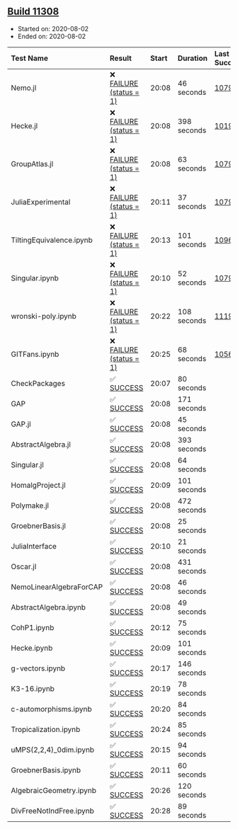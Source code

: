 ## [Build 11308](https://oscarci.mathematik.uni-kl.de/job/oscar/11308/)

* Started on: 2020-08-02
* Ended on: 2020-08-02

| Test Name    | Result | Start | Duration | Last Success | First Failure |
|:-------------|:-------|:------|:---------|:-------------|:--------------|
| Nemo.jl | ❌ [FAILURE (status = 1)](https://oscarci.mathematik.uni-kl.de/job/oscar/11308/artifact/logs/build-11308/Nemo.jl.log) | 20:08 | 46 seconds | [10790](https://oscarci.mathematik.uni-kl.de/job/oscar/10790/) | [10791](https://oscarci.mathematik.uni-kl.de/job/oscar/10791/) |
| Hecke.jl | ❌ [FAILURE (status = 1)](https://oscarci.mathematik.uni-kl.de/job/oscar/11308/artifact/logs/build-11308/Hecke.jl.log) | 20:08 | 398 seconds | [10197](https://oscarci.mathematik.uni-kl.de/job/oscar/10197/) | [10198](https://oscarci.mathematik.uni-kl.de/job/oscar/10198/) |
| GroupAtlas.jl | ❌ [FAILURE (status = 1)](https://oscarci.mathematik.uni-kl.de/job/oscar/11308/artifact/logs/build-11308/GroupAtlas.jl.log) | 20:08 | 63 seconds | [10790](https://oscarci.mathematik.uni-kl.de/job/oscar/10790/) | [10791](https://oscarci.mathematik.uni-kl.de/job/oscar/10791/) |
| JuliaExperimental | ❌ [FAILURE (status = 1)](https://oscarci.mathematik.uni-kl.de/job/oscar/11308/artifact/logs/build-11308/JuliaExperimental.log) | 20:11 | 37 seconds | [10790](https://oscarci.mathematik.uni-kl.de/job/oscar/10790/) | [10791](https://oscarci.mathematik.uni-kl.de/job/oscar/10791/) |
| TiltingEquivalence.ipynb | ❌ [FAILURE (status = 1)](https://oscarci.mathematik.uni-kl.de/job/oscar/11308/artifact/logs/build-11308/TiltingEquivalence.ipynb.log) | 20:13 | 101 seconds | [10962](https://oscarci.mathematik.uni-kl.de/job/oscar/10962/) | [10963](https://oscarci.mathematik.uni-kl.de/job/oscar/10963/) |
| Singular.ipynb | ❌ [FAILURE (status = 1)](https://oscarci.mathematik.uni-kl.de/job/oscar/11308/artifact/logs/build-11308/Singular.ipynb.log) | 20:10 | 52 seconds | [10790](https://oscarci.mathematik.uni-kl.de/job/oscar/10790/) | [10791](https://oscarci.mathematik.uni-kl.de/job/oscar/10791/) |
| wronski-poly.ipynb | ❌ [FAILURE (status = 1)](https://oscarci.mathematik.uni-kl.de/job/oscar/11308/artifact/logs/build-11308/wronski-poly.ipynb.log) | 20:22 | 108 seconds | [11192](https://oscarci.mathematik.uni-kl.de/job/oscar/11192/) | [11193](https://oscarci.mathematik.uni-kl.de/job/oscar/11193/) |
| GITFans.ipynb | ❌ [FAILURE (status = 1)](https://oscarci.mathematik.uni-kl.de/job/oscar/11308/artifact/logs/build-11308/GITFans.ipynb.log) | 20:25 | 68 seconds | [10566](https://oscarci.mathematik.uni-kl.de/job/oscar/10566/) | [10567](https://oscarci.mathematik.uni-kl.de/job/oscar/10567/) |
| CheckPackages | ✅ [SUCCESS](https://oscarci.mathematik.uni-kl.de/job/oscar/11308/artifact/logs/build-11308/CheckPackages.log) | 20:07 | 80 seconds |  |  |
| GAP | ✅ [SUCCESS](https://oscarci.mathematik.uni-kl.de/job/oscar/11308/artifact/logs/build-11308/GAP.log) | 20:08 | 171 seconds |  |  |
| GAP.jl | ✅ [SUCCESS](https://oscarci.mathematik.uni-kl.de/job/oscar/11308/artifact/logs/build-11308/GAP.jl.log) | 20:08 | 45 seconds |  |  |
| AbstractAlgebra.jl | ✅ [SUCCESS](https://oscarci.mathematik.uni-kl.de/job/oscar/11308/artifact/logs/build-11308/AbstractAlgebra.jl.log) | 20:08 | 393 seconds |  |  |
| Singular.jl | ✅ [SUCCESS](https://oscarci.mathematik.uni-kl.de/job/oscar/11308/artifact/logs/build-11308/Singular.jl.log) | 20:08 | 64 seconds |  |  |
| HomalgProject.jl | ✅ [SUCCESS](https://oscarci.mathematik.uni-kl.de/job/oscar/11308/artifact/logs/build-11308/HomalgProject.jl.log) | 20:09 | 101 seconds |  |  |
| Polymake.jl | ✅ [SUCCESS](https://oscarci.mathematik.uni-kl.de/job/oscar/11308/artifact/logs/build-11308/Polymake.jl.log) | 20:08 | 472 seconds |  |  |
| GroebnerBasis.jl | ✅ [SUCCESS](https://oscarci.mathematik.uni-kl.de/job/oscar/11308/artifact/logs/build-11308/GroebnerBasis.jl.log) | 20:08 | 25 seconds |  |  |
| JuliaInterface | ✅ [SUCCESS](https://oscarci.mathematik.uni-kl.de/job/oscar/11308/artifact/logs/build-11308/JuliaInterface.log) | 20:10 | 21 seconds |  |  |
| Oscar.jl | ✅ [SUCCESS](https://oscarci.mathematik.uni-kl.de/job/oscar/11308/artifact/logs/build-11308/Oscar.jl.log) | 20:08 | 431 seconds |  |  |
| NemoLinearAlgebraForCAP | ✅ [SUCCESS](https://oscarci.mathematik.uni-kl.de/job/oscar/11308/artifact/logs/build-11308/NemoLinearAlgebraForCAP.log) | 20:08 | 46 seconds |  |  |
| AbstractAlgebra.ipynb | ✅ [SUCCESS](https://oscarci.mathematik.uni-kl.de/job/oscar/11308/artifact/logs/build-11308/AbstractAlgebra.ipynb.log) | 20:08 | 49 seconds |  |  |
| CohP1.ipynb | ✅ [SUCCESS](https://oscarci.mathematik.uni-kl.de/job/oscar/11308/artifact/logs/build-11308/CohP1.ipynb.log) | 20:12 | 75 seconds |  |  |
| Hecke.ipynb | ✅ [SUCCESS](https://oscarci.mathematik.uni-kl.de/job/oscar/11308/artifact/logs/build-11308/Hecke.ipynb.log) | 20:09 | 101 seconds |  |  |
| g-vectors.ipynb | ✅ [SUCCESS](https://oscarci.mathematik.uni-kl.de/job/oscar/11308/artifact/logs/build-11308/g-vectors.ipynb.log) | 20:17 | 146 seconds |  |  |
| K3-16.ipynb | ✅ [SUCCESS](https://oscarci.mathematik.uni-kl.de/job/oscar/11308/artifact/logs/build-11308/K3-16.ipynb.log) | 20:19 | 78 seconds |  |  |
| c-automorphisms.ipynb | ✅ [SUCCESS](https://oscarci.mathematik.uni-kl.de/job/oscar/11308/artifact/logs/build-11308/c-automorphisms.ipynb.log) | 20:20 | 84 seconds |  |  |
| Tropicalization.ipynb | ✅ [SUCCESS](https://oscarci.mathematik.uni-kl.de/job/oscar/11308/artifact/logs/build-11308/Tropicalization.ipynb.log) | 20:24 | 85 seconds |  |  |
| uMPS(2,2,4)_0dim.ipynb | ✅ [SUCCESS](https://oscarci.mathematik.uni-kl.de/job/oscar/11308/artifact/logs/build-11308/uMPS-2-2-4-_0dim.ipynb.log) | 20:15 | 94 seconds |  |  |
| GroebnerBasis.ipynb | ✅ [SUCCESS](https://oscarci.mathematik.uni-kl.de/job/oscar/11308/artifact/logs/build-11308/GroebnerBasis.ipynb.log) | 20:11 | 60 seconds |  |  |
| AlgebraicGeometry.ipynb | ✅ [SUCCESS](https://oscarci.mathematik.uni-kl.de/job/oscar/11308/artifact/logs/build-11308/AlgebraicGeometry.ipynb.log) | 20:26 | 120 seconds |  |  |
| DivFreeNotIndFree.ipynb | ✅ [SUCCESS](https://oscarci.mathematik.uni-kl.de/job/oscar/11308/artifact/logs/build-11308/DivFreeNotIndFree.ipynb.log) | 20:28 | 89 seconds |  |  |
